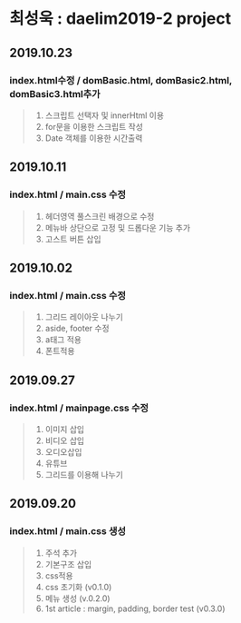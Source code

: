 # 최성욱 : daelim2019-2 project

## 2019.10.23
### index.html수정 / domBasic.html, domBasic2.html, domBasic3.html추가
> 1. 스크립트 선택자 및 innerHtml 이용 <br>
> 2. for문을 이용한 스크립트 작성
> 3. Date 객체를 이용한 시간출력


## 2019.10.11
### index.html / main.css 수정
> 1. 헤더영역 풀스크린 배경으로 수정 <br>
> 2. 메뉴바 상단으로 고정 및 드롭다운 기능 추가
> 3. 고스트 버튼 삽입


## 2019.10.02
### index.html / main.css 수정
> 1. 그리드 레이아웃 나누기  <br>
> 2. aside, footer 수정
> 3. a태그 적용
> 4. 폰트적용


## 2019.09.27
### index.html / mainpage.css 수정
> 1. 이미지 삽입   <br>
> 2. 비디오 삽입
> 3. 오디오삽입
> 4. 유튜브
> 5. 그리드를 이용해 나누기

## 2019.09.20
### index.html / main.css 생성
> 1. 주석 추가   <br>
> 2. 기본구조 삽입  
> 3. css적용
> 4. css 초기화 (v0.1.0)
> 5. 메뉴 생성 (v.0.2.0)
> 6. 1st article : margin, padding, 
border test (v0.3.0)